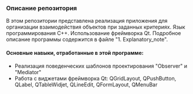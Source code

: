 ### Описание репозитория
В этом репозитории представлена реализация приложения для организации взаимодействия объектов при заданных критериях. Язык программирования С++. Использование фреймворка Qt.
Подробное описание программы содержится в файле "1. Explanatory_note".

#### Основные навыки, отработанные в этой программе:
- Реализация поведенческих шаблонов проектирования "Observer" и "Mediator"
- Работа с виджетами фреймворка Qt: QGridLayout, QPushButton, QLabel, QTableWidjet, QLineEdit, QFormLayout, QMenuBar

